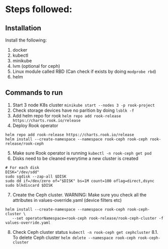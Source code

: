 # Steps followed:

## Installation
Install the following:
1. docker
2. kubectl
3. minikube
4. lvm (optional for ceph)
5. Linux module called RBD (Can check if exists by doing `modprobe rbd`)
6. helm

## Commands to run
1. Start 3 node K8s cluster `minikube start --nodes 3 -p rook-project`
2. Check storage devices have no parition by doing `lsblk -f`
3. Add helm repo for rook `helm repo add rook-release https://charts.rook.io/release`
4. Deploy Rook operator 
```commandline
helm repo add rook-release https://charts.rook.io/release
helm install --create-namespace --namespace rook-ceph rook-ceph rook-release/rook-ceph
```
5. Make sure Rook operator is running `kubectl -n rook-ceph get pod`
6. Disks need to be cleaned everytime a new cluster is created
```commandline
# For each disk
DISK="/dev/sdd"
sudo sgdisk --zap-all $DISK
sudo dd if=/dev/zero of="$DISK" bs=1M count=100 oflag=direct,dsync
sudo blkdiscard $DISK
```
7. Create the Ceph cluster. WARNING: Make sure you check all the attributes in values-override.yaml (device filters etc)
```commandline
helm install --create-namespace --namespace rook-ceph rook-ceph-cluster \
   --set operatorNamespace=rook-ceph rook-release/rook-ceph-cluster -f values-override.yaml
```


8. Check Ceph cluster status `kubectl -n rook-ceph get cephcluster`
8.1. To delete Ceph cluster `helm delete --namespace rook-ceph rook-ceph-cluster`
